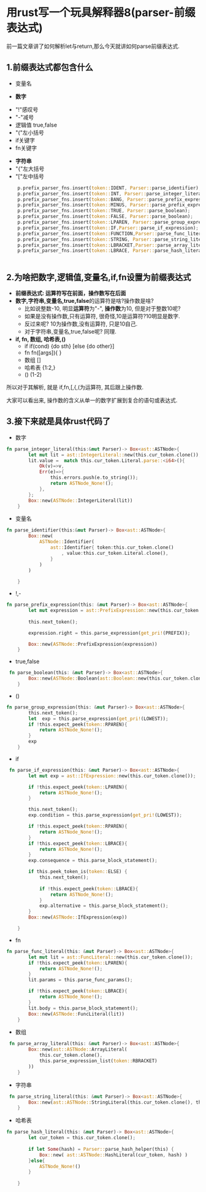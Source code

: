# 用rust写一个玩具解释器8(parser-前缀表达式)

前一篇文章讲了如何解析let与return,那么今天就讲如何parse前缀表达式.

## 1.前缀表达式都包含什么
* 变量名
- **数字**
* "!"感叹号
* "-"减号
* 逻辑值 true,false
* "("左小括号
* if关键字
* fn关键字
- **字符串**
- "{"左大括号
- "["左中括号
    
```rust
    p.prefix_parser_fns.insert(token::IDENT, Parser::parse_identifier); 
    p.prefix_parser_fns.insert(token::INT, Parser::parse_integer_literal);
    p.prefix_parser_fns.insert(token::BANG, Parser::parse_prefix_expression);
    p.prefix_parser_fns.insert(token::MINUS, Parser::parse_prefix_expression);
    p.prefix_parser_fns.insert(token::TRUE, Parser::parse_boolean);
    p.prefix_parser_fns.insert(token::FALSE, Parser::parse_boolean);
    p.prefix_parser_fns.insert(token::LPAREN, Parser::parse_group_expression);
    p.prefix_parser_fns.insert(token::IF,Parser::parse_if_expression);
    p.prefix_parser_fns.insert(token::FUNCTION,Parser::parse_func_literal);
    p.prefix_parser_fns.insert(token::STRING, Parser::parse_string_literal);
    p.prefix_parser_fns.insert(token::LBRACKET,Parser::parse_array_literal);
    p.prefix_parser_fns.insert(token::LBRACE, Parser::parse_hash_literal);
    

```

## 2.为啥把数字,逻辑值,变量名,if,fn设置为前缀表达式
- **前缀表达式: 运算符写在前面，操作数写在后面**
- **数字,字符串,变量名,true,false**的运算符是啥?操作数是啥?
  - 比如说整数-10, 明显**运算符**为"-", **操作数**为10, 但是对于整数10呢?
  - 如果是没有操作数,只有运算符, 很奇怪,10是运算符?10明显是数字.
  - 反过来呢? 10为操作数,没有运算符, 只是10自己.
  - 对于字符串,变量名,true,false呢? 同理.
- **if, fn, 数组, 哈希表,()**
  - if
    if(cond) {do sth} [else {do other}]
  - fn
    fn([args]){  }
  - 数组
    []
  - 哈希表
    {1:2,}
  - ()
    (1-2)

所以对于其解析, 就是 if,fn,[,{,(为运算符, 其后跟上操作数.

大家可以看出来, 操作数的含义从单一的数字扩展到复合的语句或表达式.

## 3.接下来就是具体rust代码了
- 数字
```rust
fn parse_integer_literal(this:&mut Parser)-> Box<ast::ASTNode>{
        let mut lit = ast::IntegerLiteral::new(this.cur_token.clone());
        lit.value =  match this.cur_token.Literal.parse::<i64>(){
            Ok(v)=>v,
            Err(e)=>{
                this.errors.push(e.to_string());
                return ASTNode_None!();
            },
        };
        Box::new(ASTNode::IntegerLiteral(lit))
    }
```
- 变量名

```rust
fn parse_identifier(this:&mut Parser)-> Box<ast::ASTNode>{
        Box::new(
            ASTNode::Identifier(
                ast::Identifier{ token:this.cur_token.clone() 
                    , value:this.cur_token.Literal.clone(),
                }
            )
        )
        
    }
```
- !,-

```rust
fn parse_prefix_expression(this: &mut Parser)-> Box<ast::ASTNode>{
        let mut expression = ast::PrefixExpression::new(this.cur_token.clone(),this.cur_token.Literal.clone());
        
        this.next_token();

        expression.right = this.parse_expression(get_pri!(PREFIX));

        Box::new(ASTNode::PrefixExpression(expression))
    }
```
- true,false


```rust
 fn parse_boolean(this: &mut Parser)-> Box<ast::ASTNode>{
        Box::new(ASTNode::Boolean(ast::Boolean::new(this.cur_token.clone(),this.cur_token_is(token::TRUE))))
    }

```
- ()

```rust
fn parse_group_expression(this: &mut Parser)-> Box<ast::ASTNode>{
        this.next_token();
        let  exp = this.parse_expression(get_pri!(LOWEST));
        if !this.expect_peek(token::RPAREN){
            return ASTNode_None!();
        }
        exp
    }
```
- if

```rust
 fn parse_if_expression(this: &mut Parser)-> Box<ast::ASTNode>{
        let mut exp = ast::IfExpression::new(this.cur_token.clone());

        if !this.expect_peek(token::LPAREN){
            return ASTNode_None!();
        }

        this.next_token();
        exp.condition = this.parse_expression(get_pri!(LOWEST));

        if !this.expect_peek(token::RPAREN){
            return ASTNode_None!();
        }
        if !this.expect_peek(token::LBRACE){
            return ASTNode_None!();
        }
        exp.consequence = this.parse_block_statement();

        if this.peek_token_is(token::ELSE) {
            this.next_token();
            
            if !this.expect_peek(token::LBRACE){
                return ASTNode_None!();
            }
            exp.alternative = this.parse_block_statement();
        }
        Box::new(ASTNode::IfExpression(exp))

    }
```
- fn

```rust
fn parse_func_literal(this: &mut Parser)-> Box<ast::ASTNode>{
        let mut lit = ast::FuncLiteral::new(this.cur_token.clone());
        if !this.expect_peek(token::LPAREN){ 
            return ASTNode_None!();
        }
        lit.params = this.parse_func_params();

        if !this.expect_peek(token::LBRACE){
            return ASTNode_None!();
        }
        lit.body = this.parse_block_statement();
        Box::new(ASTNode::FuncLiteral(lit))
    }
```
- 数组

```rust
 fn parse_array_literal(this: &mut Parser)-> Box<ast::ASTNode>{
        Box::new(ast::ASTNode::ArrayLiteral(
            this.cur_token.clone(),
            this.parse_expression_list(token::RBRACKET)
        ))
    }
```
- 字符串

```rust
 fn parse_string_literal(this: &mut Parser)-> Box<ast::ASTNode>{
        Box::new(ast::ASTNode::StringLiteral(this.cur_token.clone(), this.cur_token.Literal.clone()))
    }
```
- 哈希表

```rust
fn parse_hash_literal(this: &mut Parser)-> Box<ast::ASTNode>{
        let cur_token = this.cur_token.clone();
        
        if let Some(hash) = Parser::parse_hash_helper(this) {
            Box::new( ast::ASTNode::HashLiteral(cur_token, hash) )
        }else{
            ASTNode_None!()
        }
        
    }
```
